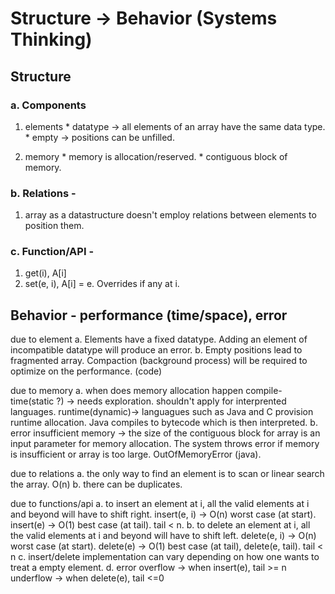 # Structure -> Behavior (Systems Thinking)
## Structure

### a. Components
  1. elements
    * datatype -> all elements of an array have the same data type.
    * empty -> positions can be unfilled.

  2. memory
    * memory is allocation/reserved.
    * contiguous block of memory.

### b. Relations -
  1. array as a datastructure doesn't employ relations between elements to position them.

### c. Function/API -
  1. get(i), A[i]
  2. set(e, i), A[i] = e. Overrides if any at i.


## Behavior - performance (time/space), error

due to element
a. Elements have a fixed datatype. Adding an element of incompatible datatype will produce an error.
b. Empty positions lead to fragmented array. Compaction (background process) will be required to optimize on the performance. (code)

due to memory
a. when does memory allocation happen
    compile-time(static ?) -> needs exploration. shouldn't apply for interprented languages.
    runtime(dynamic)-> languagues such as Java and C provision runtime allocation. Java compiles to bytecode which is then interpreted.
b. error
    insufficient memory -> the size of the contiguous block for array is an input parameter for memory allocation.
    The system throws error if memory is insufficient or array is too large. OutOfMemoryError (java).

due to relations
a. the only way to find an element is to scan or linear search the array. O(n)
b. there can be duplicates.

due to functions/api
a. to insert an element at i, all the valid elements at i and beyond will have to shift right.
  insert(e, i) -> O(n) worst case (at start).
  insert(e) -> O(1) best case (at tail). tail < n.
b. to delete an element at i, all the valid elements at i and beyond will have to shift left.
  delete(e, i) -> O(n) worst case (at start).
  delete(e) -> O(1) best case (at tail), delete(e, tail). tail < n
c. insert/delete implementation can vary depending on how one wants to treat a empty element.
d. error
    overflow -> when insert(e), tail >= n
    underflow -> when delete(e), tail <=0
